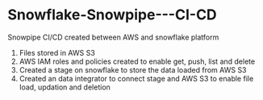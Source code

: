 # Snowflake-Snowpipe---CI-CD
Snowpipe CI/CD created between AWS and snowflake platform
1. Files stored in AWS S3
2. AWS IAM roles and policies created to enable get, push, list and delete
3. Created a stage on snowflake to store the data loaded from AWS S3
4. Created an data integrator to connect stage and AWS S3 to enable file load, updation and deletion
